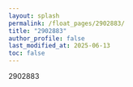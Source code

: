 ```yaml
---
layout: splash
permalink: /float_pages/2902883/
title: "2902883"
author_profile: false
last_modified_at: 2025-06-13
toc: false
---
```

 
2902883

